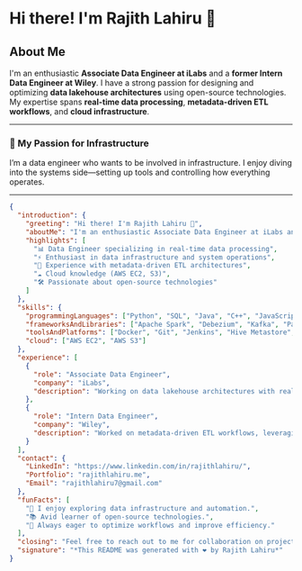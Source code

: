 # Hi there! I'm Rajith Lahiru 👋

## About Me

I'm an enthusiastic **Associate Data Engineer at iLabs** and a **former Intern Data Engineer at Wiley**. I have a strong passion for designing and optimizing **data lakehouse architectures** using open-source technologies. My expertise spans **real-time data processing**, **metadata-driven ETL workflows**, and **cloud infrastructure**.

---

### 🚀 My Passion for Infrastructure  
I’m a data engineer who wants to be involved in infrastructure. I enjoy diving into the systems side—setting up tools and controlling how everything operates.

---

```json
{
  "introduction": {
    "greeting": "Hi there! I'm Rajith Lahiru 👋",
    "aboutMe": "I'm an enthusiastic Associate Data Engineer at iLabs and a former Intern Data Engineer at Wiley. I have a strong passion for designing and optimizing data lakehouse architectures using open-source technologies. My expertise spans real-time data processing, metadata-driven ETL workflows, and cloud infrastructure.",
    "highlights": [
      "📊 Data Engineer specializing in real-time data processing",
      "⚡ Enthusiast in data infrastructure and system operations",
      "📂 Experience with metadata-driven ETL architectures",
      "☁️ Cloud knowledge (AWS EC2, S3)",
      "🛠️ Passionate about open-source technologies"
    ]
  },
  "skills": {
    "programmingLanguages": ["Python", "SQL", "Java", "C++", "JavaScript"],
    "frameworksAndLibraries": ["Apache Spark", "Debezium", "Kafka", "Pandas", "Airflow", "Trino"],
    "toolsAndPlatforms": ["Docker", "Git", "Jenkins", "Hive Metastore", "PostgreSQL", "Snowflake"],
    "cloud": ["AWS EC2", "AWS S3"]
  },
  "experience": [
    {
      "role": "Associate Data Engineer",
      "company": "iLabs",
      "description": "Working on data lakehouse architectures with real-time data processing using Debezium, Kafka, PySpark, and Trino."
    },
    {
      "role": "Intern Data Engineer",
      "company": "Wiley",
      "description": "Worked on metadata-driven ETL workflows, leveraging PostgreSQL to Snowflake with Pandas and Apache Airflow."
    }
  ],
  "contact": {
    "LinkedIn": "https://www.linkedin.com/in/rajithlahiru/",
    "Portfolio": "rajithlahiru.me",
    "Email": "rajithlahiru7@gmail.com"
  },
  "funFacts": [
    "🌟 I enjoy exploring data infrastructure and automation.",
    "📚 Avid learner of open-source technologies.",
    "🚀 Always eager to optimize workflows and improve efficiency."
  ],
  "closing": "Feel free to reach out to me for collaboration on projects, discussing data engineering trends, or just to say hi!",
  "signature": "*This README was generated with ❤️ by Rajith Lahiru*"
}
